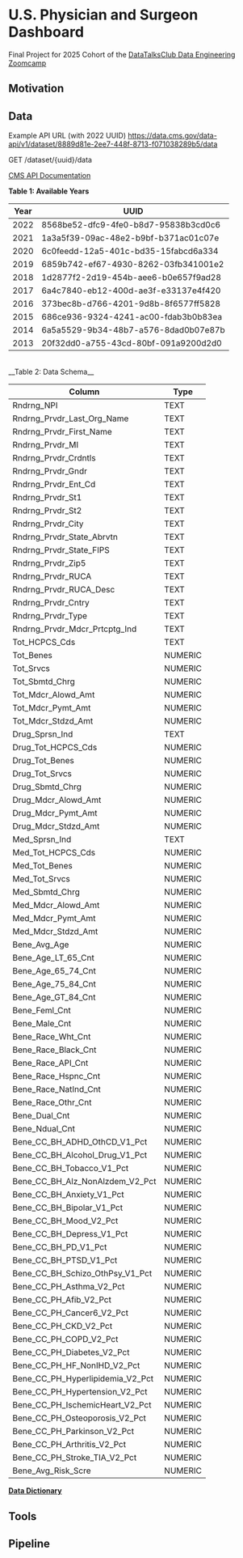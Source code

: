 # U.S. Physician and Surgeon Dashboard

Final Project for 2025 Cohort of the [DataTalksClub Data Engineering Zoomcamp](https://github.com/DataTalksClub/data-engineering-zoomcamp/tree/main)

## Motivation

## Data

Example API URL (with 2022 UUID)
https://data.cms.gov/data-api/v1/dataset/8889d81e-2ee7-448f-8713-f071038289b5/data

GET /dataset/{uuid}/data



[CMS API Documentation](https://data.cms.gov/provider-summary-by-type-of-service/medicare-physician-other-practitioners/medicare-physician-other-practitioners-by-provider/api-docs)

__Table 1: Available Years__

| Year | UUID                                   |
|---------|----------------------------------------|
| 2022    | 8568be52-dfc9-4fe0-b8d7-95838b3cd0c6  |
| 2021    | 1a3a5f39-09ac-48e2-b9bf-b371ac01c07e  |
| 2020    | 6c0feedd-12a5-401c-bd35-15fabcd6a334  |
| 2019    | 6859b742-ef67-4930-8262-03fb341001e2  |
| 2018    | 1d2877f2-2d19-454b-aee6-b0e657f9ad28  |
| 2017    | 6a4c7840-eb12-400d-ae3f-e33137e4f420  |
| 2016    | 373bec8b-d766-4201-9d8b-8f6577ff5828  |
| 2015    | 686ce936-9324-4241-ac00-fdab3b0b83ea  |
| 2014    | 6a5a5529-9b34-48b7-a576-8dad0b07e87b  |
| 2013    | 20f32dd0-a755-43cd-80bf-091a9200d2d0  |

<br>
__Table 2: Data Schema__

| Column                                    | Type    |
|-------------------------------------------|---------|
| Rndrng_NPI                                | TEXT    |
| Rndrng_Prvdr_Last_Org_Name                | TEXT    |
| Rndrng_Prvdr_First_Name                   | TEXT    |
| Rndrng_Prvdr_MI                           | TEXT    |
| Rndrng_Prvdr_Crdntls                      | TEXT    |
| Rndrng_Prvdr_Gndr                         | TEXT    |
| Rndrng_Prvdr_Ent_Cd                       | TEXT    |
| Rndrng_Prvdr_St1                          | TEXT    |
| Rndrng_Prvdr_St2                          | TEXT    |
| Rndrng_Prvdr_City                         | TEXT    |
| Rndrng_Prvdr_State_Abrvtn                 | TEXT    |
| Rndrng_Prvdr_State_FIPS                   | TEXT    |
| Rndrng_Prvdr_Zip5                         | TEXT    |
| Rndrng_Prvdr_RUCA                         | TEXT    |
| Rndrng_Prvdr_RUCA_Desc                    | TEXT    |
| Rndrng_Prvdr_Cntry                        | TEXT    |
| Rndrng_Prvdr_Type                         | TEXT    |
| Rndrng_Prvdr_Mdcr_Prtcptg_Ind             | TEXT    |
| Tot_HCPCS_Cds                             | TEXT    |
| Tot_Benes                                 | NUMERIC |
| Tot_Srvcs                                 | NUMERIC |
| Tot_Sbmtd_Chrg                            | NUMERIC |
| Tot_Mdcr_Alowd_Amt                        | NUMERIC |
| Tot_Mdcr_Pymt_Amt                         | NUMERIC |
| Tot_Mdcr_Stdzd_Amt                        | NUMERIC |
| Drug_Sprsn_Ind                            | TEXT    |
| Drug_Tot_HCPCS_Cds                        | NUMERIC |
| Drug_Tot_Benes                            | NUMERIC |
| Drug_Tot_Srvcs                            | NUMERIC |
| Drug_Sbmtd_Chrg                           | NUMERIC |
| Drug_Mdcr_Alowd_Amt                       | NUMERIC |
| Drug_Mdcr_Pymt_Amt                        | NUMERIC |
| Drug_Mdcr_Stdzd_Amt                       | NUMERIC |
| Med_Sprsn_Ind                             | TEXT    |
| Med_Tot_HCPCS_Cds                         | NUMERIC |
| Med_Tot_Benes                             | NUMERIC |
| Med_Tot_Srvcs                             | NUMERIC |
| Med_Sbmtd_Chrg                            | NUMERIC |
| Med_Mdcr_Alowd_Amt                        | NUMERIC |
| Med_Mdcr_Pymt_Amt                         | NUMERIC |
| Med_Mdcr_Stdzd_Amt                        | NUMERIC |
| Bene_Avg_Age                              | NUMERIC |
| Bene_Age_LT_65_Cnt                        | NUMERIC |
| Bene_Age_65_74_Cnt                        | NUMERIC |
| Bene_Age_75_84_Cnt                        | NUMERIC |
| Bene_Age_GT_84_Cnt                        | NUMERIC |
| Bene_Feml_Cnt                             | NUMERIC |
| Bene_Male_Cnt                             | NUMERIC |
| Bene_Race_Wht_Cnt                         | NUMERIC |
| Bene_Race_Black_Cnt                       | NUMERIC |
| Bene_Race_API_Cnt                         | NUMERIC |
| Bene_Race_Hspnc_Cnt                       | NUMERIC |
| Bene_Race_NatInd_Cnt                      | NUMERIC |
| Bene_Race_Othr_Cnt                        | NUMERIC |
| Bene_Dual_Cnt                             | NUMERIC |
| Bene_Ndual_Cnt                            | NUMERIC |
| Bene_CC_BH_ADHD_OthCD_V1_Pct              | NUMERIC |
| Bene_CC_BH_Alcohol_Drug_V1_Pct            | NUMERIC |
| Bene_CC_BH_Tobacco_V1_Pct                 | NUMERIC |
| Bene_CC_BH_Alz_NonAlzdem_V2_Pct           | NUMERIC |
| Bene_CC_BH_Anxiety_V1_Pct                 | NUMERIC |
| Bene_CC_BH_Bipolar_V1_Pct                 | NUMERIC |
| Bene_CC_BH_Mood_V2_Pct                    | NUMERIC |
| Bene_CC_BH_Depress_V1_Pct                 | NUMERIC |
| Bene_CC_BH_PD_V1_Pct                      | NUMERIC |
| Bene_CC_BH_PTSD_V1_Pct                    | NUMERIC |
| Bene_CC_BH_Schizo_OthPsy_V1_Pct           | NUMERIC |
| Bene_CC_PH_Asthma_V2_Pct                  | NUMERIC |
| Bene_CC_PH_Afib_V2_Pct                    | NUMERIC |
| Bene_CC_PH_Cancer6_V2_Pct                 | NUMERIC |
| Bene_CC_PH_CKD_V2_Pct                     | NUMERIC |
| Bene_CC_PH_COPD_V2_Pct                    | NUMERIC |
| Bene_CC_PH_Diabetes_V2_Pct                | NUMERIC |
| Bene_CC_PH_HF_NonIHD_V2_Pct               | NUMERIC |
| Bene_CC_PH_Hyperlipidemia_V2_Pct          | NUMERIC |
| Bene_CC_PH_Hypertension_V2_Pct            | NUMERIC |
| Bene_CC_PH_IschemicHeart_V2_Pct           | NUMERIC |
| Bene_CC_PH_Osteoporosis_V2_Pct            | NUMERIC |
| Bene_CC_PH_Parkinson_V2_Pct               | NUMERIC |
| Bene_CC_PH_Arthritis_V2_Pct               | NUMERIC |
| Bene_CC_PH_Stroke_TIA_V2_Pct              | NUMERIC |
| Bene_Avg_Risk_Scre                        | NUMERIC |

[__Data Dictionary__](https://data.cms.gov/resources/medicare-physician-other-practitioners-by-provider-data-dictionary)

## Tools

## Pipeline
